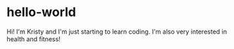 # hello-world

Hi! I'm Kristy and I'm just starting to learn coding. 
I'm also very interested in health and fitness!
